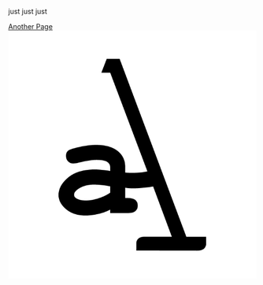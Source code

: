 just just just

<a href="http://github.com/hyper-thanatos.github.io/_layouts/post.html">Another Page</a>
<img    src="/assets/img/logo11.png" alt="logo11">
